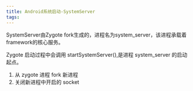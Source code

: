 ```yaml
---
title: Android系统启动-SystemServer
tags:
---
```

SystemServer由Zygote fork生成的，进程名为system_server，该进程承载着framework的核心服务。

Zygote 启动过程中会调用 startSystemServer(),是进程 system_server 的启动起点。



1. 从 zygote 进程 fork 新进程 
2. 关闭新进程中开启的 socket 